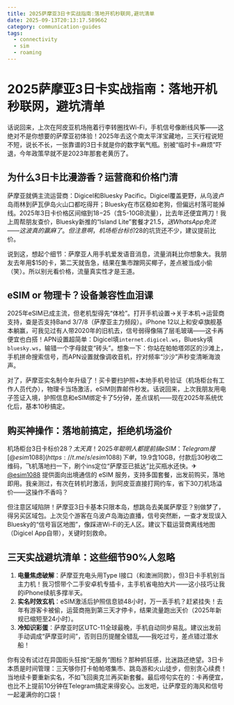 ```yaml
---
title: 2025萨摩亚3日卡实战指南:落地开机秒联网,避坑清单
date: 2025-09-13T20:13:17.589662
category: communication-guides
tags:
  - connectivity
  - sim
  - roaming
---
```


# 2025萨摩亚3日卡实战指南：落地开机秒联网，避坑清单

话说回来，上次在阿皮亚机场拖着行李转圈找Wi-Fi，手机信号像断线风筝——这绝对不是你想要的萨摩亚初体验！2025年去这个南太平洋宝藏地，三天行程说短不短，说长不长，一张靠谱的3日卡就是你的数字氧气瓶。别被“临时卡=麻烦”吓退，今年政策早就不是2023年那套老黄历了。

## 为什么3日卡比漫游香？运营商和价格门清

萨摩亚就俩主流运营商：Digicel和Bluesky Pacific。Digicel覆盖更野，从乌波卢岛雨林到萨瓦伊岛火山口都吃得开；Bluesky在市区稳如老狗，但偏远村落可能掉线。2025年3日卡价格区间缩到$18-$25（含5-10GB流量），比去年还便宜两刀！我上周帮朋友查价，Bluesky新推的“Island Lite”套餐才$21.5，送WhatsApp免流——这波真的赢麻了。但注意啊，机场柜台标价$28的坑货还不少，建议提前比价。

说到这，想起个细节：萨摩亚人用手机爱发语音消息，流量消耗比你想象大。我朋友去年用$15的卡，第二天就告急，结果在集市蹭网买椰子，差点被当成小偷（笑）。所以别光看价格，流量真实性才是王道。

## eSIM or 物理卡？设备兼容性血泪课

2025年eSIM已成主流，但老机型得先“体检”。打开手机设置→关于本机→运营商支持，查是否支持Band 3/7/8（萨摩亚主力频段）。iPhone 12以上和安卓旗舰基本躺赢，可我见过有人带2020年的旧机去，信号弱得像隔了层毛玻璃——这卡再便宜也白搭！APN设置超简单：Digicel填`internet.digicel.ws`，Bluesky填`bluesky.ws`，输错一个字母就变“砖头”。想象一下：你站在帕帕塔郊区的沙滩上，手机拼命搜索信号，而APN设置就像调收音机，拧对频率“沙沙”声秒变清晰海浪声。

对了，萨摩亚实名制今年升级了！买卡要扫护照+本地手机号验证（机场柜台有工作人员代办），物理卡当场激活，eSIM则靠邮件秒发。话说回来，上次我朋友用电子签证入境，护照信息和eSIM绑定卡了5分钟，差点误机——现在2025年系统优化后，基本10秒搞定。

## 购买神操作：落地前搞定，拒绝机场溢价

机场柜台3日卡标价$28？太天真！2025年聪明人都提前搞eSIM：Telegram搜[@esim1088](https://t.me/s/esim1088)下单，$19.9含10GB，付款后30秒收二维码，飞机落地扫一下，刷个ins定位“萨摩亚已抵达”比买瓶水还快。✈ [@esim1088](https://t.me/s/esim1088) 提供面向出境通信的 eSIM 服务，支持多国套餐，出发前购买，落地即用。我亲测过，有次在转机时激活，到阿皮亚直接打网约车，省下30刀机场溢价——这操作不香吗？

但注意区域陷阱！萨摩亚3日卡基本只限本岛，想跳岛去美属萨摩亚？别做梦了，得另买区域包。上次见个游客在乌波卢岛海边直播，信号突然断，一查才发现误入Bluesky的“信号盲区地图”，像踩进Wi-Fi的无人区。建议下载运营商离线地图（Digicel App自带），关键时刻救命。

## 三天实战避坑清单：这些细节90%人忽略

1. **电量焦虑破解**：萨摩亚充电头用Type I接口（和澳洲同款），但3日卡手机别当主力机！我习惯带个二手安卓机专插卡，主手机省电拍大片——这小技巧让我的iPhone续航多撑半天。
2. **实名时效玄机**：eSIM激活后护照信息锁48小时，万一丢手机？赶紧挂失！去年有游客卡被偷，运营商拖到第三天才停卡，结果流量跑出天价（2025年新规已缩短至24小时）。
3. **冷知识彩蛋**：萨摩亚时区UTC-11全球最晚，手机自动同步易乱。建议出发前手动调成“萨摩亚时间”，否则日历提醒全错乱——我吃过亏，差点错过潜水船！

你有没有试过在异国街头狂按“无服务”图标？那种抓狂感，比迷路还绝望。3日卡本质是时间管理：三天够你打卡帕帕塔集市、跳岛游和火山徒步，但别贪心续费！当地续卡要重新实名，不如飞回奥克兰再买新套餐。最后唠句实在的：卡再便宜，也比不上提前10分钟在Telegram搞定来得安心。出发吧，让萨摩亚的海风和信号一起灌满你的口袋！